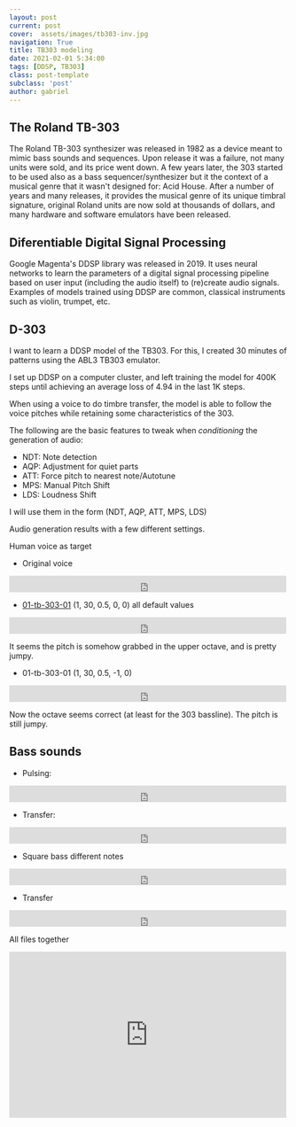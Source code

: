 ```yaml
---
layout: post
current: post
cover:  assets/images/tb303-inv.jpg
navigation: True
title: TB303 modeling
date: 2021-02-01 5:34:00
tags: [DDSP, TB303]
class: post-template
subclass: 'post'
author: gabriel
---
```


## The Roland TB-303

The Roland TB-303 synthesizer was released in 1982 as a device meant to mimic bass sounds and sequences. Upon release it was a failure, not many units were sold, and its price went down. A few years later, the 303 started to be used also as a bass sequencer/synthesizer but it the context of a musical genre that it wasn't designed for: Acid House. After a number of years and many releases, it provides the musical genre of its unique timbral signature, original Roland units are now sold at thousands of dollars, and many hardware and software emulators have been released.

## Diferentiable Digital Signal Processing

Google Magenta's DDSP library was released in 2019. It uses neural networks to learn the parameters of a digital signal processing pipeline based on user input (including the audio itself) to (re)create audio signals. Examples of models trained using DDSP are common, classical instruments such as violin, trumpet, etc.

## D-303

I want to learn a DDSP model of the TB303. For this, I created 30 minutes of patterns using the ABL3 TB303 emulator. 

I set up DDSP on a computer cluster, and left training the model for 400K steps until achieving an average loss of 4.94 in the last 1K steps.

When using a voice to do timbre transfer, the model is able to follow the voice pitches while retaining some characteristics of the 303.

The following are the basic features to tweak when _conditioning_ the generation of audio:

- NDT: Note detection
- AQP: Adjustment for quiet parts
- ATT: Force pitch to nearest note/Autotune 
- MPS: Manual Pitch Shift
- LDS: Loudness Shift

I will use them in the form (NDT, AQP, ATT, MPS, LDS)

Audio generation results with a few different settings.

Human voice as target

- Original voice

<iframe src="https://archive.org/embed/ddsp-timbre-transfer-01/audio-in.wav#" width="500" height="30" frameborder="0" webkitallowfullscreen="true" mozallowfullscreen="true" allowfullscreen></iframe>

- [01-tb-303-01](https://archive.org/download/ddsp-timbre-transfer-01/01-tb-303-00.wav) (1, 30, 0.5, 0, 0) all default values

<iframe src="https://archive.org/embed/ddsp-timbre-transfer-01/01-tb-303-00.wav#" width="500" height="30" frameborder="0" webkitallowfullscreen="true" mozallowfullscreen="true" allowfullscreen></iframe>


It seems the pitch is somehow grabbed in the upper octave, and is pretty jumpy.

- 01-tb-303-01 (1, 30, 0.5, -1, 0)

<iframe src="https://archive.org/embed/ddsp-timbre-transfer-01/01-tb-303-01.wav#" width="500" height="30" frameborder="0" webkitallowfullscreen="true" mozallowfullscreen="true" allowfullscreen></iframe>

Now the octave seems correct (at least for the 303 bassline). The pitch is still jumpy.

## Bass sounds

- Pulsing:
<iframe src="https://archive.org/embed/ddsp-timbre-transfer-01/synth-bass.wav#" width="500" height="30" frameborder="0" webkitallowfullscreen="true" mozallowfullscreen="true" allowfullscreen></iframe>

- Transfer:
<iframe src="https://archive.org/embed/ddsp-timbre-transfer-01/01-tb-303-02.wav#" width="500" height="30" frameborder="0" webkitallowfullscreen="true" mozallowfullscreen="true" allowfullscreen></iframe>

- Square bass different notes
<iframe src="https://archive.org/embed/ddsp-timbre-transfer-01/synth-bass-2.wav#" width="500" height="30" frameborder="0" webkitallowfullscreen="true" mozallowfullscreen="true" allowfullscreen></iframe>

- Transfer
<iframe src="https://archive.org/embed/ddsp-timbre-transfer-01/01-tb-303-03.wav#" width="500" height="30" frameborder="0" webkitallowfullscreen="true" mozallowfullscreen="true" allowfullscreen></iframe>


All files together

<iframe src="https://archive.org/details/ddsp-timbre-transfer-01/" width="500" height="300" frameborder="0" webkitallowfullscreen="true" mozallowfullscreen="true" allowfullscreen></iframe>